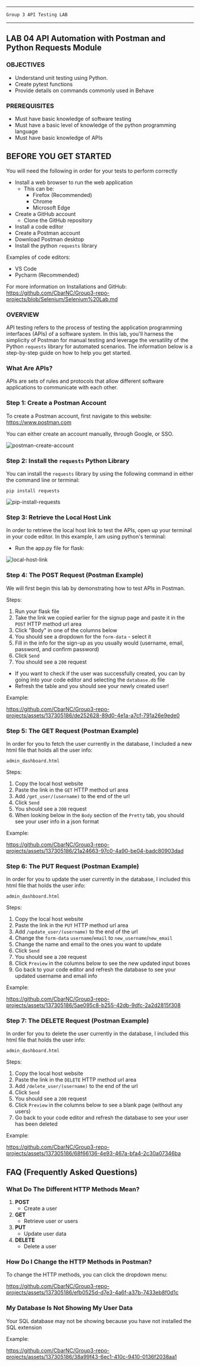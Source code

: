 _______________________________________________________________________

	Group 3	API Testing LAB	
_______________________________________________________________________


## LAB 04	API Automation with Postman and Python Requests Module

### OBJECTIVES
- Understand unit testing using Python.
- Create pytest functions
- Provide details on commands commonly used in Behave

### PREREQUISITES
- Must have basic knowledge of software testing
- Must have a basic level of knowledge of the python programming language
- Must have basic knowledge of APIs

## BEFORE YOU GET STARTED
You will need the following in order for your tests to perform correctly

- Install a web browser to run the web application
    - This can be:
        - Firefox (Recommended)
        - Chrome
        - Microsoft Edge
- Create a GitHub account
  - Clone the GitHub repository
- Install a code editor
- Create a Postman account
- Download Postman desktop
- Install the python `requests` library

Examples of code editors:
- VS Code
- Pycharm (Recommended)

For more information on Installations and GitHub: https://github.com/CbarNC/Group3-repo-projects/blob/Selenium/Selenium%20Lab.md

### OVERVIEW
API testing refers to the process of testing the application programming interfaces (APIs) of a software system. In this lab, you'll harness the simplicity of Postman for manual testing and leverage the versatility of the Python `requests` library for automated scenarios. The information below is a step-by-step guide on how to help you get started.

### What Are APIs?
APIs are sets of rules and protocols that allow different software applications to communicate with each other.

### Step 1: Create a Postman Account
To create a Postman account, first navigate to this website: https://www.postman.com

You can either create an account manually, through Google, or SSO.

![postman-create-account](https://github.com/CbarNC/Group3-repo-projects/blob/API-Testing/postman-create-account.gif?raw=true)

### Step 2: Install the `requests` Python Library
You can install the `requests` library by using the following command in either the command line or terminal:

`pip install requests`

![pip-install-requests](https://github.com/CbarNC/Group3-repo-projects/blob/API-Testing/pip-install-requests.gif?raw=true)

### Step 3: Retrieve the Local Host Link
In order to retrieve the local host link to test the APIs, open up your terminal in your code editor. In this example, I am using python's terminal:

- Run the app.py file for flask:

![local-host-link](https://github.com/CbarNC/Group3-repo-projects/blob/API-Testing/local-host-link-new.gif?raw=true)

### Step 4: The POST Request (Postman Example)
We will first begin this lab by demonstrating how to test APIs in Postman. 

Steps:
1. Run your flask file
2. Take the link we copied earlier for the signup page and paste it in the `POST` HTTP method url area
3. Click "Body" in one of the columns below
4. You should see a dropdown for the `form-data` - select it
5. Fill in the info for the sign-up as you usually would (username, email, password, and confirm password)
6. Click `Send`
7. You should see a `200` request

- If you want to check if the user was successfully created, you can by going into your code editor and selecting the `database.db` file
- Refresh the table and you should see your newly created user!

Example:

https://github.com/CbarNC/Group3-repo-projects/assets/137305186/de252628-89d0-4e1a-a7cf-791a26e9ede0




### Step 5: The GET Request (Postman Example)
In order for you to fetch the user currently in the database, I included a new html file that holds all the user info:

`admin_dashboard.html`

Steps:
1. Copy the local host website
2. Paste the link in the `GET` HTTP method url area
3. Add `/get_user/(username)` to the end of the url
4. Click `Send`
5. You should see a `200` request
6. When looking below in the `Body` section of the `Pretty` tab, you should see your user info in a json format

Example:


https://github.com/CbarNC/Group3-repo-projects/assets/137305186/21a24663-97c0-4a90-be04-badc80903dad




### Step 6: The PUT Request (Postman Example)
In order for you to update the user currently in the database, I included this html file that holds the user info:

`admin_dashboard.html`

Steps:
1. Copy the local host website
2. Paste the link in the `PUT` HTTP method url area
3. Add `/update_user/(username)` to the end of the url
4. Change the `form-data` `username`/`email` to `new_username`/`new_email`
5. Change the name and email to the ones you want to update
6. Click `Send`
7. You should see a `200` request
8. Click `Preview` in the columns below to see the new updated input boxes
9. Go back to your code editor and refresh the database to see your updated username and email info

Example:


https://github.com/CbarNC/Group3-repo-projects/assets/137305186/5ae095c8-b255-42db-9dfc-2a2d2815f308



### Step 7: The DELETE Request (Postman Example)
In order for you to delete the user currently in the database, I included this html file that holds the user info:

`admin_dashboard.html`

Steps:
1. Copy the local host website
2. Paste the link in the `DELETE` HTTP method url area
3. Add `/delete_user/(username)` to the end of the url
4. Click `Send`
5. You should see a `200` request
6. Click `Preview` in the columns below to see a blank page (without any users)
7. Go back to your code editor and refresh the database to see your user has been deleted

Example:


https://github.com/CbarNC/Group3-repo-projects/assets/137305186/68f66136-4e93-467a-bfa4-2c30a07346ba



## FAQ (Frequently Asked Questions)
 <a id="faq"></a>

### What Do The Different HTTP Methods Mean?

1. **POST**
   - Create a user
2. **GET**
   - Retrieve user or users
3. **PUT**
   - Update user data
4. **DELETE**
   - Delete a user

### How Do I Change the HTTP Methods in Postman?
To change the HTTP methods, you can click the dropdown menu:


https://github.com/CbarNC/Group3-repo-projects/assets/137305186/efb0525d-d7e3-4a6f-a37b-7433eb8f0d1c



### My Database Is Not Showing My User Data
Your SQL database may not be showing because you have not installed the SQL extension

Example:


https://github.com/CbarNC/Group3-repo-projects/assets/137305186/38a99f43-6ec1-410c-9410-0136f2038aa1


